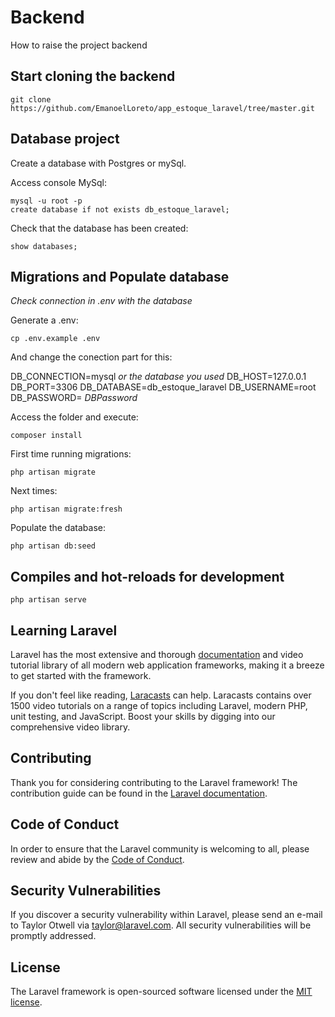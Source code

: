 # Backend 
How to raise the project backend


## Start cloning the backend
```
git clone https://github.com/EmanoelLoreto/app_estoque_laravel/tree/master.git
```


## Database project
Create a database with Postgres or mySql.

Access console MySql:

```
mysql -u root -p
create database if not exists db_estoque_laravel;
```

Check that the database has been created:
```
show databases;
```


## Migrations and Populate database
*Check connection in .env with the database*

Generate a .env:
```
cp .env.example .env
```
And change the conection part for this:

DB_CONNECTION=mysql *or the database you used*
DB_HOST=127.0.0.1
DB_PORT=3306
DB_DATABASE=db_estoque_laravel
DB_USERNAME=root
DB_PASSWORD= *DBPassword*

Access the folder and execute:
```
composer install
```


First time running migrations:
```
php artisan migrate
```
Next times:
```
php artisan migrate:fresh
```


Populate the database:
```
php artisan db:seed
```


## Compiles and hot-reloads for development
```
php artisan serve
```

## Learning Laravel

Laravel has the most extensive and thorough [documentation](https://laravel.com/docs) and video tutorial library of all modern web application frameworks, making it a breeze to get started with the framework.

If you don't feel like reading, [Laracasts](https://laracasts.com) can help. Laracasts contains over 1500 video tutorials on a range of topics including Laravel, modern PHP, unit testing, and JavaScript. Boost your skills by digging into our comprehensive video library.

## Contributing

Thank you for considering contributing to the Laravel framework! The contribution guide can be found in the [Laravel documentation](https://laravel.com/docs/contributions).

## Code of Conduct

In order to ensure that the Laravel community is welcoming to all, please review and abide by the [Code of Conduct](https://laravel.com/docs/contributions#code-of-conduct).

## Security Vulnerabilities

If you discover a security vulnerability within Laravel, please send an e-mail to Taylor Otwell via [taylor@laravel.com](mailto:taylor@laravel.com). All security vulnerabilities will be promptly addressed.

## License

The Laravel framework is open-sourced software licensed under the [MIT license](https://opensource.org/licenses/MIT).